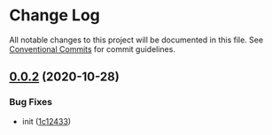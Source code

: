 # Change Log

All notable changes to this project will be documented in this file.
See [Conventional Commits](https://conventionalcommits.org) for commit guidelines.

## [0.0.2](https://github.com/aoliaoliao/lerna-demo/compare/v0.0.1...v0.0.2) (2020-10-28)


### Bug Fixes

* init ([1c12433](https://github.com/aoliaoliao/lerna-demo/commit/1c12433ace0913dcf399850e986bb159a17faf02))
